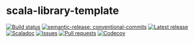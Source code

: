# scala-library-template

[![Build status](https://github.com/cake-lier/scala-library-template/actions/workflows/release.yml/badge.svg)](https://github.com/cake-lier/scala-library-template/actions/workflows/release.yml)
[![semantic-release: conventional-commits](https://img.shields.io/badge/semantic--release-conventional_commits-e10098?logo=semantic-release)](https://github.com/semantic-release/semantic-release)
[![Latest release](https://img.shields.io/github/v/release/cake-lier/scala-library-template)](https://github.com/cake-lier/scala-library-template/releases/latest/)
[![Scaladoc](https://img.shields.io/github/v/release/cake-lier/scala-library-template?label=scaladoc)](https://cake-lier.github.io/scala-library-template/io/github/cake-lier)
[![Issues](https://img.shields.io/github/issues/cake-lier/scala-library-template)](https://github.com/cake-lier/scala-library-template/issues)
[![Pull requests](https://img.shields.io/github/issues-pr/cake-lier/scala-library-template)](https://github.com/cake-lier/scala-library-template/pulls)
[![Codecov](https://codecov.io/gh/cake-lier/scala-library-template/branch/main/graph/badge.svg?token=UX36N6CU78)](https://codecov.io/gh/cake-lier/scala-library-template)
